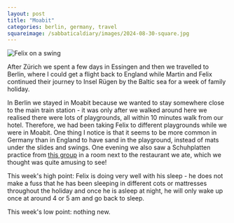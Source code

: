 ```yaml
---
layout: post
title: "Moabit"
categories: berlin, germany, travel
squareimage: /sabbaticaldiary/images/2024-08-30-square.jpg
---
```

<img src="/sabbaticaldiary/images/2024-08-30.jpg" alt="Felix on a swing" class="center">

After Zürich we spent a few days in Essingen and then we travelled to Berlin, where I could get a flight back to England while Martin and Felix continued their journey to Insel Rügen by the Baltic sea for a week of family holiday.

In Berlin we stayed in Moabit because we wanted to stay somewhere close to the main train station - it was only after we walked around here we realised there were lots of playgrounds, all within 10 minutes walk from our hotel. Therefore, we had been taking Felix to different playgrounds while we were in Moabit. One thing I notice is that it seems to be more common in Germany than in England to have sand in the playground, instead of mats under the slides and swings. One evening we also saw a Schuhplatten practice from <a href="https://www.youtube.com/watch?v=mAatUU7Rb2U">this group</a> in a room next to the restaurant we ate, which we thought was quite amusing to see!

This week's high point: Felix is doing very well with his sleep - he does not make a fuss that he has been sleeping in different cots or mattresses throughout the holiday and once he is asleep at night, he will only wake up once at around 4 or 5 am and go back to sleep. 

This week's low point: nothing new.